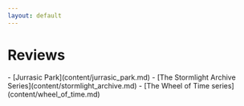```yaml
---
layout: default
---
```

<div class="container text-center" markdown="1" >
<h1>Reviews</h1>
- [Jurrasic Park](content/jurrasic_park.md)
- [The Stormlight Archive Series](content/stormlight_archive.md)
- [The Wheel of Time series](content/wheel_of_time.md)
</div>
